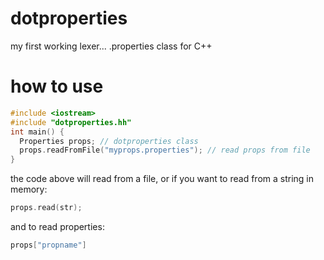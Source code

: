 # dotproperties
my first working lexer... .properties class for C++ 
# how to use
```cc
#include <iostream>
#include "dotproperties.hh"
int main() {
  Properties props; // dotproperties class
  props.readFromFile("myprops.properties"); // read props from file
}
``` 
the code above will read from a file, or if you want to read from a string in memory: 
```c
props.read(str);
``` 
and to read properties: 
```cc
props["propname"]
```
